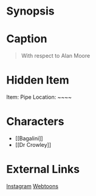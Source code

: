 # Synopsis


# Caption
> With respect to Alan Moore

# Hidden Item
Item: Pipe
Location: ~~~~

# Characters
* [[Bagalini]]
* [[Dr Crowley]]

# External Links
[Instagram](https://www.instagram.com/p/CJzRvSnD3EC/?igshid=YmMyMTA2M2Y=)
[Webtoons](https://www.webtoons.com/en/challenge/twistwood-tales/68-the-recommendation-/viewer?title_no=344740&episode_no=74)